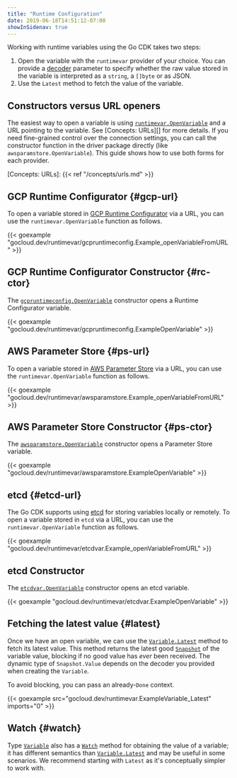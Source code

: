 ```yaml
---
title: "Runtime Configuration"
date: 2019-06-18T14:51:12-07:00
showInSidenav: true
---
```


Working with runtime variables using the Go CDK takes two steps:

1. Open the variable with the `runtimevar` provider of your choice. You can
   provide a [decoder][] parameter to specify whether the raw value stored
   in the variable is interpreted as a `string`, a `[]byte` or as JSON.
2. Use the `Latest` method to fetch the value of the variable.

[decoder]: https://godoc.org/gocloud.dev/runtimevar#Decoder
[GCP Runtime Configurator]: https://cloud.google.com/deployment-manager/runtime-configurator/

## Constructors versus URL openers

The easiest way to open a variable is using [`runtimevar.OpenVariable`][] and a
URL pointing to the variable. See [Concepts: URLs][] for more
details. If you need fine-grained control over the connection settings, you can
call the constructor function in the driver package directly (like
`awsparamstore.OpenVariable`). This guide shows how to use both forms for
each provider.

[Concepts: URLs]: {{< ref "/concepts/urls.md" >}}

[`runtimevar.OpenVariable`]:
https://godoc.org/gocloud.dev/runtimevar#OpenVariable

## GCP Runtime Configurator {#gcp-url}

To open a variable stored in [GCP Runtime Configurator][] via a URL, you can use
the `runtimevar.OpenVariable` function as follows.

{{< goexample
"gocloud.dev/runtimevar/gcpruntimeconfig.Example_openVariableFromURL" >}}

## GCP Runtime Configurator Constructor {#rc-ctor}

The [`gcpruntimeconfig.OpenVariable`][] constructor opens a Runtime Configurator
variable.

{{< goexample
"gocloud.dev/runtimevar/gcpruntimeconfig.ExampleOpenVariable" >}}

[`gcpruntimeconfig.OpenVariable`]: https://godoc.org/gocloud.dev/runtimevar/gcpruntimeconfig#OpenVariable

## AWS Parameter Store {#ps-url}

To open a variable stored in [AWS Parameter Store][] via a URL, you can use the
`runtimevar.OpenVariable` function as follows.

{{< goexample
"gocloud.dev/runtimevar/awsparamstore.Example_openVariableFromURL" >}}

[AWS Parameter Store]:
https://docs.aws.amazon.com/systems-manager/latest/userguide/systems-manager-parameter-store.html

## AWS Parameter Store Constructor {#ps-ctor}

The [`awsparamstore.OpenVariable`][] constructor opens a Parameter Store
variable.

{{< goexample "gocloud.dev/runtimevar/awsparamstore.ExampleOpenVariable" >}}

[`awsparamstore.OpenVariable`]:
https://godoc.org/gocloud.dev/runtimevar/awsparamstore#OpenVariable

## etcd {#etcd-url}

The Go CDK supports using [etcd][] for storing variables locally or
remotely. To open a variable stored in `etcd` via a URL, you can use the
`runtimevar.OpenVariable` function as follows.

{{< goexample
"gocloud.dev/runtimevar/etcdvar.Example_openVariableFromURL" >}}

[etcd]: https://etcd.io/

## etcd Constructor

The [`etcdvar.OpenVariable`][] constructor opens an etcd variable.

[`etcdvar.OpenVariable`]:
https://godoc.org/gocloud.dev/runtimevar/etcdvar#OpenVariable

{{< goexample "gocloud.dev/runtimevar/etcdvar.ExampleOpenVariable" >}}

## Fetching the latest value {#latest}

Once we have an open variable, we can use the [`Variable.Latest`][] method to
fetch its latest value. This method returns the latest good [`Snapshot`][] of
the variable value, blocking if no good value has *ever* been received. The
dynamic type of `Snapshot.Value` depends on the decoder you provided when
creating the `Variable`.

To avoid blocking, you can pass an already-`Done` context.

{{< goexample src="gocloud.dev/runtimevar.ExampleVariable_Latest"
imports="0" >}}

## Watch {#watch}

Type [`Variable`][] also has a [`Watch`][] method for obtaining the value of
a variable; it has different semantics than [`Variable.Latest`][] and may be
useful in some scenarios. We recommend starting with `Latest` as it's
conceptually simpler to work with.

[`Variable.Latest`]: https://godoc.org/gocloud.dev/runtimevar#Variable.Latest
[`Variable`]: https://godoc.org/gocloud.dev/runtimevar#Variable
[`Snapshot`]: https://godoc.org/gocloud.dev/runtimevar#Snapshot
[`Watch`]: https://godoc.org/gocloud.dev/runtimevar#Variable.Watch
